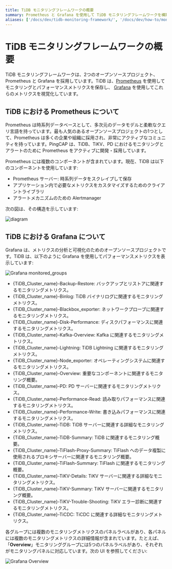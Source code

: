 ```yaml
---
title: TiDB モニタリングフレームワークの概要
summary: Prometheus と Grafana を使用して TiDB モニタリングフレームワークを構築します。
aliases: ['/docs/dev/tidb-monitoring-framework/', '/docs/dev/how-to/monitor/overview/']
---
```


# TiDB モニタリングフレームワークの概要

TiDB モニタリングフレームワークは、2つのオープンソースプロジェクト、Prometheus と Grafana を採用しています。TiDB は、[Prometheus](https://prometheus.io) を使用してモニタリングとパフォーマンスメトリクスを保存し、 [Grafana](https://grafana.com/grafana) を使用してこれらのメトリクスを視覚化しています。

## TiDB における Prometheus について

Prometheus は時系列データベースとして、多次元のデータモデルと柔軟なクエリ言語を持っています。最も人気のあるオープンソースプロジェクトの1つとして、Prometheus は多くの企業や組織に採用され、非常にアクティブなコミュニティを持っています。PingCAP は、TiDB、TiKV、PD におけるモニタリングとアラートのために Prometheus をアクティブに開発・採用しています。

Prometheus には複数のコンポーネントが含まれています。現在、TiDB は以下のコンポーネントを使用しています:

- Prometheus サーバー: 時系列データをスクレイプして保存
- アプリケーション内で必要なメトリクスをカスタマイズするためのクライアントライブラリ
- アラートメカニズムのための Alertmanager

次の図は、その構造を示しています:

![diagram](/media/prometheus-in-tidb.png)

## TiDB における Grafana について

Grafana は、メトリクスの分析と可視化のためのオープンソースプロジェクトです。TiDB は、以下のように Grafana を使用してパフォーマンスメトリクスを表示しています:

![Grafana monitored_groups](/media/grafana-monitored-groups.png)

- {TiDB_Cluster_name}-Backup-Restore: バックアップとリストアに関連するモニタリングメトリクス。
- {TiDB_Cluster_name}-Binlog: TiDB バイナリログに関連するモニタリングメトリクス。
- {TiDB_Cluster_name}-Blackbox_exporter: ネットワークプローブに関連するモニタリングメトリクス。
- {TiDB_Cluster_name}-Disk-Performance: ディスクパフォーマンスに関連するモニタリングメトリクス。
- {TiDB_Cluster_name}-Kafka-Overview: Kafka に関連するモニタリングメトリクス。
- {TiDB_Cluster_name}-Lightning: TiDB Lightning に関連するモニタリングメトリクス。
- {TiDB_Cluster_name}-Node_exporter: オペレーティングシステムに関連するモニタリングメトリクス。
- {TiDB_Cluster_name}-Overview: 重要なコンポーネントに関連するモニタリング概要。
- {TiDB_Cluster_name}-PD: PD サーバーに関連するモニタリングメトリクス。
- {TiDB_Cluster_name}-Performance-Read: 読み取りパフォーマンスに関連するモニタリングメトリクス。
- {TiDB_Cluster_name}-Performance-Write: 書き込みパフォーマンスに関連するモニタリングメトリクス。
- {TiDB_Cluster_name}-TiDB: TiDB サーバーに関連する詳細なモニタリングメトリクス。
- {TiDB_Cluster_name}-TiDB-Summary: TiDB に関連するモニタリング概要。
- {TiDB_Cluster_name}-TiFlash-Proxy-Summary: TiFlash へのデータ複製に使用されるプロキシサーバーに関連するモニタリング概要。
- {TiDB_Cluster_name}-TiFlash-Summary: TiFlash に関連するモニタリング概要。
- {TiDB_Cluster_name}-TiKV-Details: TiKV サーバーに関連する詳細なモニタリングメトリクス。
- {TiDB_Cluster_name}-TiKV-Summary: TiKV サーバーに関連するモニタリング概要。
- {TiDB_Cluster_name}-TiKV-Trouble-Shooting: TiKV エラー診断に関連するモニタリングメトリクス。
- {TiDB_Cluster_name}-TiCDC: TiCDC に関連する詳細なモニタリングメトリクス。

各グループには複数のモニタリングメトリクスのパネルラベルがあり、各パネルには複数のモニタリングメトリクスの詳細情報が含まれています。たとえば、「**Overview**」モニタリンググループには5つのパネルラベルがあり、それぞれがモニタリングパネルに対応しています。次の UI を参照してください:

![Grafana Overview](/media/grafana-monitor-overview.png)